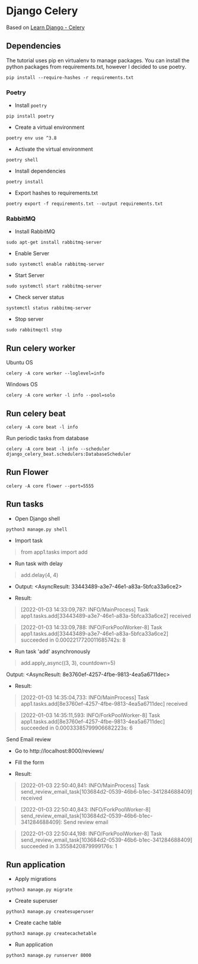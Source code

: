 # Django Celery

Based on [Learn Django - Celery](https://www.youtube.com/watch?v=fBfzE0yk97k&list=PLOLrQ9Pn6caz-6WpcBYxV84g9gwptoN20)

## Dependencies

The tutorial uses pip en virtualenv to manage packages. You can install the python packages from requirements.txt,
however I decided to use poetry.

```shell
pip install --require-hashes -r requirements.txt
```

### Poetry
- Install `poetry`

```shell
pip install poetry
```

- Create a virtual environment

```shell
poetry env use ^3.8
```

- Activate the virtual environment
```shell
poetry shell
```

- Install dependencies
```shell
poetry install
```

- Export hashes to requirements.txt
```shell
poetry export -f requirements.txt --output requirements.txt
```

### RabbitMQ

- Install RabbitMQ
```shell
sudo apt-get install rabbitmq-server
```

- Enable Server
```shell
sudo systemctl enable rabbitmq-server
```

- Start Server
```shell
sudo systemctl start rabbitmq-server
```

- Check server status
```shell
systemctl status rabbitmq-server
```

- Stop server
```shell
sudo rabbitmqctl stop
```

## Run celery worker

Ubuntu OS
```shell
celery -A core worker --loglevel=info
```

Windows OS
```shell
celery -A core worker -l info --pool=solo
```

## Run celery beat

```shell
celery -A core beat -l info
```

Run periodic tasks from database
```shell
celery -A core beat -l info --scheduler django_celery_beat.schedulers:DatabaseScheduler
```

## Run Flower

```shell
celery -A core flower --port=5555
```


## Run tasks

- Open Django shell
```shell
python3 manage.py shell
```

- Import task
> from app1.tasks import add

- Run task with delay
> add.delay(4, 4)

- Output: 
<AsyncResult: 33443489-a3e7-46e1-a83a-5bfca33a6ce2>

- Result:
> [2022-01-03 14:33:09,787: INFO/MainProcess] Task app1.tasks.add[33443489-a3e7-46e1-a83a-5bfca33a6ce2] received

> [2022-01-03 14:33:09,788: INFO/ForkPoolWorker-8] Task app1.tasks.add[33443489-a3e7-46e1-a83a-5bfca33a6ce2] succeeded in 0.0002217720011685742s: 8

- Run task 'add' asynchronously
> add.apply_async((3, 3), countdown=5)

Output:
<AsyncResult: 8e3760ef-4257-4fbe-9813-4ea5a6711dec>

- Result:
> [2022-01-03 14:35:04,733: INFO/MainProcess] Task app1.tasks.add[8e3760ef-4257-4fbe-9813-4ea5a6711dec] received

> [2022-01-03 14:35:11,593: INFO/ForkPoolWorker-8] Task app1.tasks.add[8e3760ef-4257-4fbe-9813-4ea5a6711dec] succeeded in 0.00033385799906682223s: 6

Send Email review

- Go to http://localhost:8000/reviews/
- Fill the form

- Result:
> [2022-01-03 22:50:40,841: INFO/MainProcess] Task send_review_email_task[103684d2-0539-46b6-b1ec-341284688409] received

> [2022-01-03 22:50:40,843: INFO/ForkPoolWorker-8] send_review_email_task[103684d2-0539-46b6-b1ec-341284688409]: Send review email

> [2022-01-03 22:50:44,198: INFO/ForkPoolWorker-8] Task send_review_email_task[103684d2-0539-46b6-b1ec-341284688409] succeeded in 3.3558420879999176s: 1


## Run application

- Apply migrations
```shell
python3 manage.py migrate
```

- Create superuser
```shell
python3 manage.py createsuperuser
```

- Create cache table
<!--
python3 manage.py createcachetable --dry-run
-->
```shell
python3 manage.py createcachetable
```

- Run application
```shell
python3 manage.py runserver 8000
```
